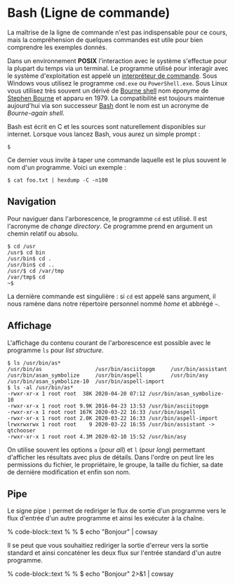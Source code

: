 # Bash (Ligne de commande)

La maîtrise de la ligne de commande n'est pas indispensable pour ce cours, mais la compréhension de quelques commandes est utile pour bien comprendre les exemples donnés.

Dans un environnement **POSIX** l'interaction avec le système s'effectue pour la plupart du temps via un terminal. Le programme utilisé pour interagir avec le système d'exploitation est appelé un [interpréteur de commande](https://en.wikipedia.org/wiki/Command-line_interface#Command-line_interpreter). Sous Windows vous utilisez le programme `cmd.exe` ou `PowerShell.exe`. Sous Linux vous utilisez très souvent un dérivé de [Bourne shell](https://en.wikipedia.org/wiki/Bourne_shell) nom éponyme de [Stephen Bourne](https://en.wikipedia.org/wiki/Stephen_R._Bourne) et apparu en 1979. La compatibilité est toujours maintenue aujourd'hui via son successeur [Bash](https://en.wikipedia.org/wiki/Bash_(Unix_shell)) dont le nom est un acronyme de *Bourne-again shell*.

Bash est écrit en C et les sources sont naturellement disponibles sur internet. Lorsque vous lancez Bash, vous aurez un simple prompt :

```console
$
```

Ce dernier vous invite à taper une commande laquelle est le plus souvent le nom d'un programme. Voici un exemple :

```console
$ cat foo.txt | hexdump -C -n100
```

## Navigation

Pour naviguer dans l'arborescence, le programme `cd` est utilisé. Il est l'acronyme de *change directory*. Ce programme prend en argument un chemin relatif ou absolu.

```console
$ cd /usr
/usr$ cd bin
/usr/bin$ cd .
/usr/bin$ cd ..
/usr/$ cd /var/tmp
/var/tmp$ cd
~$
```

La dernière commande est singulière : si `cd` est appelé sans argument, il nous ramène dans notre répertoire personnel nommé *home* et abbrégé `~`.

## Affichage

L'affichage du contenu courant de l'arborescence est possible avec le programme `ls` pour *list structure*.

```console
$ ls /usr/bin/as*
/usr/bin/as                 /usr/bin/asciitopgm     /usr/bin/assistant
/usr/bin/asan_symbolize     /usr/bin/aspell         /usr/bin/asy
/usr/bin/asan_symbolize-10  /usr/bin/aspell-import
$ ls -al /usr/bin/as*
-rwxr-xr-x 1 root root  38K 2020-04-20 07:12 /usr/bin/asan_symbolize-10
-rwxr-xr-x 1 root root 9.9K 2016-04-23 13:53 /usr/bin/asciitopgm
-rwxr-xr-x 1 root root 167K 2020-03-22 16:33 /usr/bin/aspell
-rwxr-xr-x 1 root root 2.0K 2020-03-22 16:33 /usr/bin/aspell-import
lrwxrwxrwx 1 root root    9 2020-03-22 16:55 /usr/bin/assistant -> qtchooser
-rwxr-xr-x 1 root root 4.3M 2020-02-10 15:52 /usr/bin/asy
```

On utilise souvent les options `a` (pour *all*) et `l` (pour *long*) permettant d'afficher les résultats avec plus de détails. Dans l'ordre on peut lire les permissions du fichier, le propriétaire, le groupe, la taille du fichier, sa date de dernière modification et enfin son nom.

## Pipe

Le signe pipe `|` permet de rediriger le flux de sortie d'un programme vers le flux d'entrée d'un autre programme et ainsi les exécuter à la chaîne.

% code-block::text
%
% $ echo "Bonjour" | cowsay

Il se peut que vous souhaitiez rediriger la sortie d'erreur vers la sortie standard et ainsi concaténer les deux flux sur l'entrée standard d'un autre programme.

% code-block::text
%
% $ echo "Bonjour" 2>&1 | cowsay
